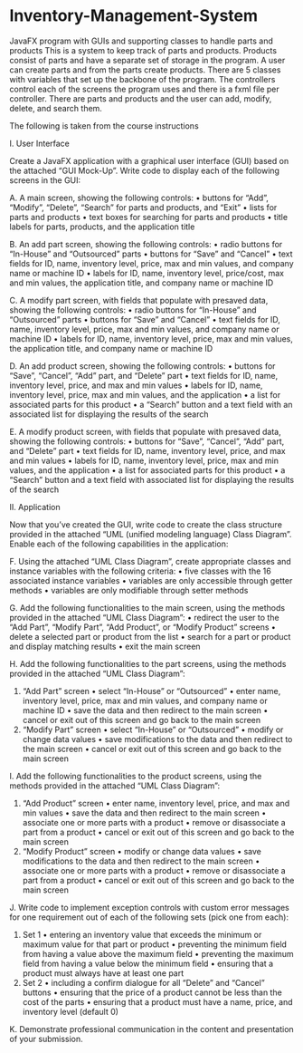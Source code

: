 # Inventory-Management-System
JavaFX program with GUIs and supporting classes to handle parts and products
This is a system to keep track of parts and products. Products consist of parts and have a separate
set of storage in the program. A user can create parts and from the parts create products.
There are 5 classes with variables that set up the backbone of the program.
The controllers control each of the screens the program uses and there is a fxml file per controller.
There are parts and products and the user can add, modify, delete, and search them.

The following is taken from the course instructions

I. User Interface

 Create a JavaFX application with a graphical user interface (GUI) based on the attached “GUI Mock-Up”. Write code to display each of the following screens in the GUI: 

A.  A main screen, showing the following controls:
•  buttons for “Add”, “Modify”, “Delete”, “Search” for parts and products, and “Exit”
•  lists for parts and products
•  text boxes for searching for parts and products
•  title labels for parts, products, and the application title 

B.  An add part screen, showing the following controls:
•  radio buttons for “In-House” and “Outsourced” parts
•  buttons for “Save” and “Cancel”
•  text fields for ID, name, inventory level, price, max and min values, and company name or machine ID
•  labels for ID, name, inventory level, price/cost, max and min values, the application title, and company name or machine ID
 
C.  A modify part screen, with fields that populate with presaved data, showing the following controls:
•  radio buttons for “In-House” and “Outsourced” parts
•  buttons for “Save” and “Cancel”
•  text fields for ID, name, inventory level, price, max and min values, and company name or machine ID
•  labels for ID, name, inventory level, price, max and min values, the application title, and company name or machine ID

D. An add product screen, showing the following controls:
•  buttons for “Save”, “Cancel”, “Add” part, and “Delete” part
•  text fields for ID, name, inventory level, price, and max and min values
•  labels for ID, name, inventory level, price, max and min values, and the application
•  a list for associated parts for this product
•  a “Search” button and a text field with an associated list for displaying the results of the search

E.  A modify product screen, with fields that populate with presaved data, showing the following controls:
•  buttons for “Save”, “Cancel”, “Add” part, and “Delete” part
•  text fields for ID, name, inventory level, price, and max and min values
•  labels for ID, name, inventory level, price, max and min values, and the application
•  a list for associated parts for this product
•  a “Search” button and a text field with associated list for displaying the results of the search

II. Application

Now that you’ve created the GUI, write code to create the class structure provided in the attached “UML (unified modeling language) Class Diagram”. Enable each  of the following capabilities in the application:
 
F.  Using the attached “UML Class Diagram”, create appropriate classes and instance variables with the following criteria:
•  five classes with the 16 associated instance variables
•  variables are only accessible through getter methods
•  variables are only modifiable through setter methods

G.  Add the following functionalities to the main screen, using the methods provided in the attached “UML Class Diagram”:
•  redirect the user to the “Add Part”, “Modify Part”, “Add Product”, or “Modify Product” screens
•  delete a selected part or product from the list
•  search for a part or product and display matching results
•  exit the main screen
 
H.  Add the following functionalities to the part screens, using the methods provided in the attached “UML Class Diagram”:
1.  “Add Part” screen
•  select “In-House” or “Outsourced”
•  enter name, inventory level, price, max and min values, and company name or machine ID
•  save the data and then redirect to the main screen
•  cancel or exit out of this screen and go back to the main screen
2.  “Modify Part” screen
•  select “In-House” or “Outsourced”
•  modify or change data values
•  save modifications to the data and then redirect to the main screen
•  cancel or exit out of this screen and go back to the main screen

I.  Add the following functionalities to the product screens, using the methods provided in the attached “UML Class Diagram”:
1.  “Add Product” screen
•  enter name, inventory level, price, and max and min values
•  save the data and then redirect to the main screen
•  associate one or more parts with a product
•  remove or disassociate a part from a product
•  cancel or exit out of this screen and go back to the main screen
2.  “Modify Product” screen
•  modify or change data values
•  save modifications to the data and then redirect to the main screen
•  associate one or more parts with a product
•  remove or disassociate a part from a product
•  cancel or exit out of this screen and go back to the main screen

J.  Write code to implement exception controls with custom error messages for one requirement out of each of the following sets (pick one from each):
1.  Set 1
•  entering an inventory value that exceeds the minimum or maximum value for that part or product
•  preventing the minimum field from having a value above the maximum field
•  preventing the maximum field from having a value below the minimum field
•  ensuring that a product must always have at least one part
2.  Set 2
•  including a confirm dialogue for all “Delete” and “Cancel” buttons
•  ensuring that the price of a product cannot be less than the cost of the parts
•  ensuring that a product must have a name, price, and inventory level (default 0)
 
K.  Demonstrate professional communication in the content and presentation of your submission.






